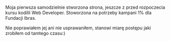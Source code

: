 
Moja pierwsza samodzielnie stworzona strona, jeszcze z przed rozpoczecia kursu kodilli Web Developer. Stoworzona na potrzeby kampani 1% dla Fundacji Ibras.

Nie poprawiałem jej ani nie usprawaniłem, stanowi miarę postępu jaki zrobiłem od tamtego czasu:) 
